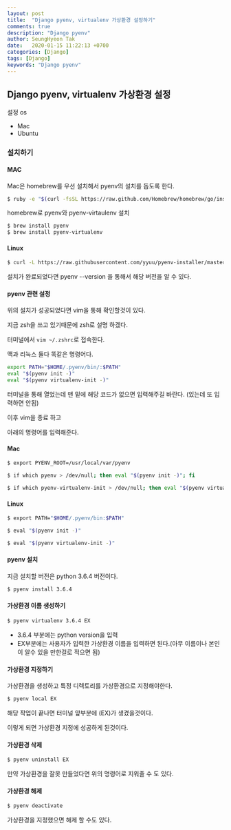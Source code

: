 ```yaml
---
layout: post
title:  "Django pyenv, virtualenv 가상환경 설정하기"
comments: true
description: "Django pyenv"
author: SeungHyeon Tak
date:   2020-01-15 11:22:13 +0700
categories: [Django]
tags: [Django]
keywords: "Django pyenv"
---
```

## Django pyenv, virtualenv 가상환경 설정

설정 os 

* Mac
* Ubuntu

### 설치하기

#### MAC

Mac은 homebrew를 우선 설치해서 pyenv의 설치를 돕도록 한다.

```bash
$ ruby -e "$(curl -fsSL https://raw.github.com/Homebrew/homebrew/go/install)”
```

homebrew로 pyenv와 pyenv-virtaulenv 설치

```bash
$ brew install pyenv
$ brew install pyenv-virtualenv
```

#### Linux

```bash
$ curl -L https://raw.githubusercontent.com/yyuu/pyenv-installer/master/bin/pyenv-installer | bash
```

설치가 완료되었다면 pyenv --version 을 통해서 해당 버전을 알 수 있다.


#### pyenv 관련 설정

위의 설치가 성공되었다면 vim을 통해 확인할것이 있다.

지금 zsh을 쓰고 있기때문에 zsh로 설명 하겠다.

터미널에서 `vim ~/.zshrc`로 접속한다.

맥과 리눅스 둘다 똑같은 명령어다.

```bash
export PATH="$HOME/.pyenv/bin/:$PATH"
eval "$(pyenv init -)"
eval "$(pyenv virtualenv-init -)"
```

터미널을 통해 열었는데 맨 밑에 해당 코드가 없으면 입력해주길 바란다. (있는데 또 입력하면 안됨)

이후 vim을 종료 하고

아래의 명령어를 입력해준다.

#### Mac

```bash
$ export PYENV_ROOT=/usr/local/var/pyenv

$ if which pyenv > /dev/null; then eval "$(pyenv init -)"; fi

$ if which pyenv-virtualenv-init > /dev/null; then eval "$(pyenv virtualenv-init -)"; fi
```

#### Linux

```bash
$ export PATH="$HOME/.pyenv/bin:$PATH"

$ eval "$(pyenv init -)"

$ eval "$(pyenv virtualenv-init -)"
```

#### pyenv 설치

지금 설치할 버전은 python 3.6.4 버전이다.

```bash
$ pyenv install 3.6.4
```

#### 가상환경 이름 생성하기

```bash
$ pyenv virtualenv 3.6.4 EX
```

* 3.6.4 부분에는 python version을 입력
* EX부분에는 사용자가 입력한 가상환경 이름을 입력하면 된다.(아무 이름이나 본인이 알수 있을 만한걸로 적으면 됨)

#### 가상환경 지정하기

가상환경을 생성하고 특정 디렉토리를 가상환경으로 지정해야한다.

```bash
$ pyenv local EX
```

해당 작업이 끝나면 터미널 앞부분에 (EX)가 생겼을것이다.

이렇게 되면 가상환경 지정에 성공하게 된것이다.

#### 가상환경 삭제

```bash
$ pyenv uninstall EX
```

만약 가상환경을 잘못 만들었다면 위의 명령어로 지워줄 수 도 있다.

#### 가상환경 해제

```bash
$ pyenv deactivate
```

가상환경을 지정했으면 해제 할 수도 있다.